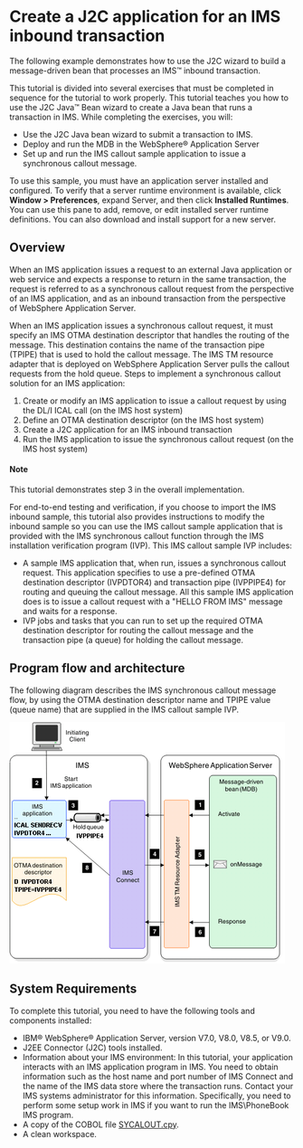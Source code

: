 # Create a J2C application for an IMS inbound transaction

The following example demonstrates how to use the J2C wizard to build a message-driven bean that processes an IMS™ inbound transaction.

This tutorial is divided into several exercises that must be completed in sequence for the tutorial to work properly. This tutorial teaches you how to use the J2C Java™ Bean wizard to create a Java bean that runs a transaction in IMS. While completing the exercises, you will:

* Use the J2C Java bean wizard to submit a transaction to IMS.
* Deploy and run the MDB in the WebSphere® Application Server
* Set up and run the IMS callout sample application to issue a synchronous callout message.

To use this sample, you must have an application server installed and configured. To verify that a server runtime environment is available, click **Window > Preferences**, expand Server, and then click **Installed Runtimes**. You can use this pane to add, remove, or edit installed server runtime definitions. You can also download and install support for a new server.

## Overview

When an IMS application issues a request to an external Java application or web service and expects a response to return in the same transaction, the request is referred to as a synchronous callout request from the perspective of an IMS application, and as an inbound transaction from the perspective of WebSphere Application Server.

When an IMS application issues a synchronous callout request, it must specify an IMS OTMA destination descriptor that handles the routing of the message. This destination contains the name of the transaction pipe (TPIPE) that is used to hold the callout message. The IMS TM resource adapter that is deployed on WebSphere Application Server pulls the callout requests from the hold queue.
Steps to implement a synchronous callout solution for an IMS application:

1. Create or modify an IMS application to issue a callout request by using the DL/I ICAL call (on the IMS host system)
 2. Define an OTMA destination descriptor (on the IMS host system)
 3. Create a J2C application for an IMS inbound transaction
 4. Run the IMS application to issue the synchronous callout request (on the IMS host system)
#### Note
This tutorial demonstrates step 3 in the overall implementation.

For end-to-end testing and verification, if you choose to import the IMS inbound sample, this tutorial also provides instructions to modify the inbound sample so you can use the IMS callout sample application that is provided with the IMS synchronous callout function through the IMS installation verification program (IVP). This IMS callout sample IVP includes:
* A sample IMS application that, when run, issues a synchronous callout request. This application specifies to use a pre-defined OTMA destination descriptor (IVPDTOR4) and transaction pipe (IVPPIPE4) for routing and queuing the callout message. All this sample IMS application does is to issue a callout request with a "HELLO FROM IMS" message and waits for a response.
* IVP jobs and tasks that you can run to set up the required OTMA destination descriptor for routing the callout message and the transaction pipe (a queue) for holding the callout message. 

## Program flow and architecture

The following diagram describes the IMS synchronous callout message flow, by using the OTMA destination descriptor name and TPIPE value (queue name) that are supplied in the IMS callout sample IVP.

![ims_inbound_flow](./media/ims_inbound_flow.gif)

## System Requirements

To complete this tutorial, you need to have the following tools and components installed: 

* IBM® WebSphere® Application Server, version V7.0, V8.0, V8.5, or V9.0.
* J2EE Connector (J2C) tools installed.
* Information about your IMS environment: In this tutorial, your application interacts with an IMS application program in IMS. You need to obtain information such as the host name and port number of IMS Connect and the name of the IMS data store where the transaction runs. Contact your IMS systems administrator for this information. Specifically, you need to perform some setup work in IMS if you want to run the IMS\PhoneBook IMS program. 
* A copy of the COBOL file [SYCALOUT.cpy](https://github.com/imsdev/ims-java-jee-tm/blob/master/inbound/sycalout.cpy).
* A clean workspace.

